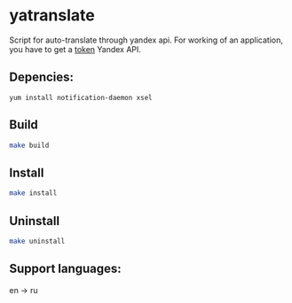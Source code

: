 # yatranslate
Script for auto-translate through yandex api.
For working of an application, you have to get a [token](https://translate.yandex.ru/developers/keys) Yandex API.  

## Depencies:
`yum install notification-daemon xsel`
## Build 
```bash
make build
```
## Install
```bash
make install
```
## Uninstall

```bash
make uninstall
```
## Support languages:
en -> ru
